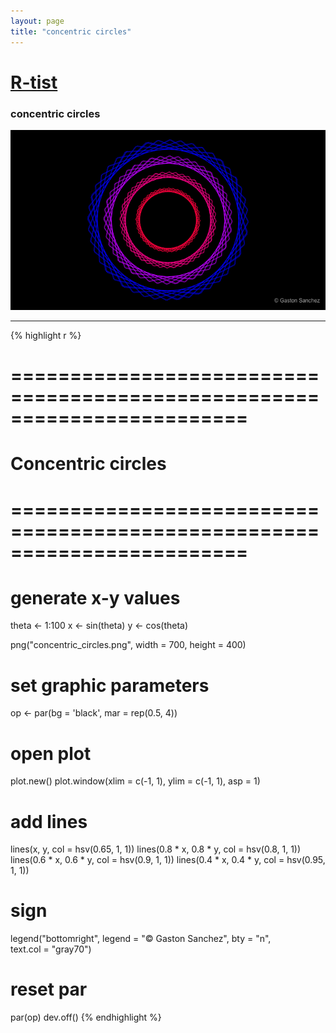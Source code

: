 ```yaml
---
layout: page
title: "concentric circles"
---
```


# [R-tist](/artista) 

### concentric circles 

![concentric circles](/images/artista/concentric_circles.png) 

-----

{% highlight r %} 
# ======================================================================== 
# Concentric circles 
# ======================================================================== 
# generate x-y values 
theta <- 1:100 
x <- sin(theta) 
y <- cos(theta) 
 
 
png("concentric_circles.png", width = 700, height = 400) 
# set graphic parameters 
op <- par(bg = 'black', mar = rep(0.5, 4)) 
# open plot 
plot.new() 
plot.window(xlim = c(-1, 1), ylim = c(-1, 1), asp = 1) 
# add lines 
lines(x, y, col = hsv(0.65, 1, 1)) 
lines(0.8 * x, 0.8 * y, col = hsv(0.8, 1, 1)) 
lines(0.6 * x, 0.6 * y, col = hsv(0.9, 1, 1)) 
lines(0.4 * x, 0.4 * y, col = hsv(0.95, 1, 1)) 
# sign 
legend("bottomright", legend = "© Gaston Sanchez", bty = "n",  
       text.col = "gray70") 
# reset par 
par(op) 
dev.off() 
{% endhighlight %} 
